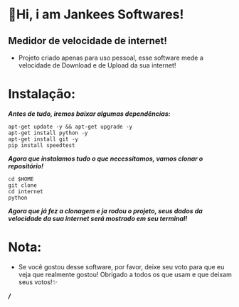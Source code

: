 # 👋Hi, i am Jankees Softwares!

<h2>Medidor de velocidade de internet!</h2>

   - Projeto criado apenas para uso pessoal, esse software mede a velocidade de Download e de Upload da sua internet!
   
# Instalação:
   
   ___Antes de tudo, iremos baixar algumas dependências:___
   
    apt-get update -y && apt-get upgrade -y
    apt-get install python -y
    apt-get install git -y
    pip install speedtest
    
   ___Agora que instalamos tudo o que necessitamos, vamos clonar o repositório!___
   
    cd $HOME
    git clone 
    cd internet
    python
    
   ___Agora que já fez a clonagem e ja rodou o projeto, seus dados da velocidade da sua internet será mostrado em seu terminal!___
   
# Nota:

   - Se você gostou desse software, por favor, deixe seu voto para que eu veja que realmente gostou! Obrigado a todos os que usam e que deixam seus votos!✨
   
___/___
